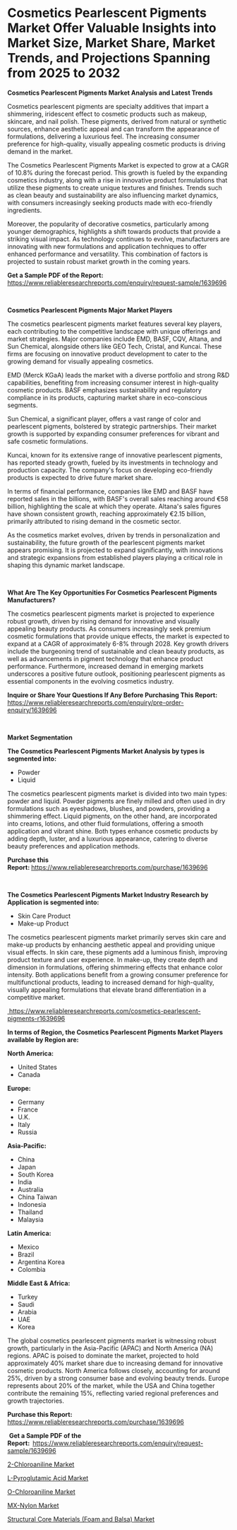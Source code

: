 <p><h1>Cosmetics Pearlescent Pigments Market Offer Valuable Insights into Market Size, Market Share, Market Trends, and Projections Spanning from 2025 to 2032</h1></p><p><strong>Cosmetics Pearlescent Pigments Market Analysis and Latest Trends</strong></p>
<p><p>Cosmetics pearlescent pigments are specialty additives that impart a shimmering, iridescent effect to cosmetic products such as makeup, skincare, and nail polish. These pigments, derived from natural or synthetic sources, enhance aesthetic appeal and can transform the appearance of formulations, delivering a luxurious feel. The increasing consumer preference for high-quality, visually appealing cosmetic products is driving demand in the market.</p><p>The Cosmetics Pearlescent Pigments Market is expected to grow at a CAGR of 10.8% during the forecast period. This growth is fueled by the expanding cosmetics industry, along with a rise in innovative product formulations that utilize these pigments to create unique textures and finishes. Trends such as clean beauty and sustainability are also influencing market dynamics, with consumers increasingly seeking products made with eco-friendly ingredients. </p><p>Moreover, the popularity of decorative cosmetics, particularly among younger demographics, highlights a shift towards products that provide a striking visual impact. As technology continues to evolve, manufacturers are innovating with new formulations and application techniques to offer enhanced performance and versatility. This combination of factors is projected to sustain robust market growth in the coming years.</p></p>
<p><strong>Get a Sample PDF of the Report:&nbsp;</strong> <a href="https://www.reliableresearchreports.com/enquiry/request-sample/1639696?utm_campaign=83&utm_medium=2&utm_source=Github&utm_content=ia&utm_term=02042025&utm_id=cosmetics-pearlescent-pigments">https://www.reliableresearchreports.com/enquiry/request-sample/1639696</a></p>
<p>&nbsp;</p>
<p><strong>Cosmetics Pearlescent Pigments Major Market Players</strong></p>
<p><p>The cosmetics pearlescent pigments market features several key players, each contributing to the competitive landscape with unique offerings and market strategies. Major companies include EMD, BASF, CQV, Altana, and Sun Chemical, alongside others like GEO Tech, Cristal, and Kuncai. These firms are focusing on innovative product development to cater to the growing demand for visually appealing cosmetics.</p><p>EMD (Merck KGaA) leads the market with a diverse portfolio and strong R&D capabilities, benefiting from increasing consumer interest in high-quality cosmetic products. BASF emphasizes sustainability and regulatory compliance in its products, capturing market share in eco-conscious segments.</p><p>Sun Chemical, a significant player, offers a vast range of color and pearlescent pigments, bolstered by strategic partnerships. Their market growth is supported by expanding consumer preferences for vibrant and safe cosmetic formulations.</p><p>Kuncai, known for its extensive range of innovative pearlescent pigments, has reported steady growth, fueled by its investments in technology and production capacity. The company's focus on developing eco-friendly products is expected to drive future market share.</p><p>In terms of financial performance, companies like EMD and BASF have reported sales in the billions, with BASF's overall sales reaching around €58 billion, highlighting the scale at which they operate. Altana's sales figures have shown consistent growth, reaching approximately €2.15 billion, primarily attributed to rising demand in the cosmetic sector.</p><p>As the cosmetics market evolves, driven by trends in personalization and sustainability, the future growth of the pearlescent pigments market appears promising. It is projected to expand significantly, with innovations and strategic expansions from established players playing a critical role in shaping this dynamic market landscape.</p></p>
<p>&nbsp;</p>
<p><strong>What Are The Key Opportunities For Cosmetics Pearlescent Pigments Manufacturers?</strong></p>
<p><p>The cosmetics pearlescent pigments market is projected to experience robust growth, driven by rising demand for innovative and visually appealing beauty products. As consumers increasingly seek premium cosmetic formulations that provide unique effects, the market is expected to expand at a CAGR of approximately 6-8% through 2028. Key growth drivers include the burgeoning trend of sustainable and clean beauty products, as well as advancements in pigment technology that enhance product performance. Furthermore, increased demand in emerging markets underscores a positive future outlook, positioning pearlescent pigments as essential components in the evolving cosmetics industry.</p></p>
<p><strong>Inquire or Share Your Questions If Any Before Purchasing This Report:</strong> <a href="https://www.reliableresearchreports.com/enquiry/pre-order-enquiry/1639696?utm_campaign=83&utm_medium=2&utm_source=Github&utm_content=ia&utm_term=02042025&utm_id=cosmetics-pearlescent-pigments">https://www.reliableresearchreports.com/enquiry/pre-order-enquiry/1639696</a></p>
<p>&nbsp;</p>
<p><strong>Market Segmentation</strong></p>
<p><strong>The Cosmetics Pearlescent Pigments Market Analysis by types is segmented into:</strong></p>
<p><ul><li>Powder</li><li>Liquid</li></ul></p>
<p><p>The cosmetics pearlescent pigments market is divided into two main types: powder and liquid. Powder pigments are finely milled and often used in dry formulations such as eyeshadows, blushes, and powders, providing a shimmering effect. Liquid pigments, on the other hand, are incorporated into creams, lotions, and other fluid formulations, offering a smooth application and vibrant shine. Both types enhance cosmetic products by adding depth, luster, and a luxurious appearance, catering to diverse beauty preferences and application methods.</p></p>
<p><strong>Purchase this Report:&nbsp;</strong><a href="https://www.reliableresearchreports.com/purchase/1639696?utm_campaign=83&utm_medium=2&utm_source=Github&utm_content=ia&utm_term=02042025&utm_id=cosmetics-pearlescent-pigments">https://www.reliableresearchreports.com/purchase/1639696</a></p>
<p>&nbsp;</p>
<p><strong>The Cosmetics Pearlescent Pigments Market Industry Research by Application is segmented into:</strong></p>
<p><ul><li>Skin Care Product</li><li>Make-up Product</li></ul></p>
<p><p>The cosmetics pearlescent pigments market primarily serves skin care and make-up products by enhancing aesthetic appeal and providing unique visual effects. In skin care, these pigments add a luminous finish, improving product texture and user experience. In make-up, they create depth and dimension in formulations, offering shimmering effects that enhance color intensity. Both applications benefit from a growing consumer preference for multifunctional products, leading to increased demand for high-quality, visually appealing formulations that elevate brand differentiation in a competitive market.</p></p>
<p><a href="https://www.reliableresearchreports.com/cosmetics-pearlescent-pigments-r1639696?utm_campaign=83&utm_medium=2&utm_source=Github&utm_content=ia&utm_term=02042025&utm_id=cosmetics-pearlescent-pigments">&nbsp;https://www.reliableresearchreports.com/cosmetics-pearlescent-pigments-r1639696</a></p>
<p><strong>In terms of Region, the Cosmetics Pearlescent Pigments Market Players available by Region are:</strong></p>
<p>
    <p> <strong> North America: </strong>
        <ul>
            <li>United States</li>
            <li>Canada</li>
        </ul>
        </p> 
    <p> <strong> Europe: </strong>
        <ul>
            <li>Germany</li>
            <li>France</li>
            <li>U.K.</li>
            <li>Italy</li>
            <li>Russia</li>
        </ul>
        </p> 
    <p> <strong> Asia-Pacific: </strong>
        <ul>
            <li>China</li>
            <li>Japan</li>
            <li>South Korea</li>
            <li>India</li>
            <li>Australia</li>
            <li>China Taiwan</li>
            <li>Indonesia</li>
            <li>Thailand</li>
            <li>Malaysia</li>
        </ul>
        </p> 
    <p> <strong> Latin America: </strong>
        <ul>
            <li>Mexico</li>
            <li>Brazil</li>
            <li>Argentina Korea</li>
            <li>Colombia</li>
        </ul>
        </p> 
    <p> <strong> Middle East & Africa: </strong>
        <ul>
            <li>Turkey</li>
            <li>Saudi</li>
            <li>Arabia</li>
            <li>UAE</li>
            <li>Korea</li>
        </ul>
    </p>
    </p>
<p><p>The global cosmetics pearlescent pigments market is witnessing robust growth, particularly in the Asia-Pacific (APAC) and North America (NA) regions. APAC is poised to dominate the market, projected to hold approximately 40% market share due to increasing demand for innovative cosmetic products. North America follows closely, accounting for around 25%, driven by a strong consumer base and evolving beauty trends. Europe represents about 20% of the market, while the USA and China together contribute the remaining 15%, reflecting varied regional preferences and growth trajectories.</p></p>
<p><strong>Purchase this Report: </strong><a href="https://www.reliableresearchreports.com/purchase/1639696?utm_campaign=83&utm_medium=2&utm_source=Github&utm_content=ia&utm_term=02042025&utm_id=cosmetics-pearlescent-pigments">https://www.reliableresearchreports.com/purchase/1639696</a></p>
<p>&nbsp;<strong>Get a Sample PDF of the Report:&nbsp;&nbsp;</strong><a href="https://www.reliableresearchreports.com/enquiry/request-sample/1639696?utm_campaign=83&utm_medium=2&utm_source=Github&utm_content=ia&utm_term=02042025&utm_id=cosmetics-pearlescent-pigments">https://www.reliableresearchreports.com/enquiry/request-sample/1639696</a></p>
<p><strong></strong></p>
<p><p><a href="https://github.com/baheraennika/Market-Research-Report-List-1/blob/main/2-chloroaniline-market.md?utm_campaign=83&utm_medium=2&utm_source=Github&utm_content=ia&utm_term=02042025&utm_id=cosmetics-pearlescent-pigments">2-Chloroaniline Market</a></p><p><a href="https://github.com/mokeleveisel/Market-Research-Report-List-1/blob/main/l-pyroglutamic-acid-market.md?utm_campaign=83&utm_medium=2&utm_source=Github&utm_content=ia&utm_term=02042025&utm_id=cosmetics-pearlescent-pigments">L-Pyroglutamic Acid Market</a></p><p><a href="https://github.com/elroddrewspm/Market-Research-Report-List-1/blob/main/o-chloroaniline-market.md?utm_campaign=83&utm_medium=2&utm_source=Github&utm_content=ia&utm_term=02042025&utm_id=cosmetics-pearlescent-pigments">O-Chloroaniline Market</a></p><p><a href="https://github.com/adelanwkadua/Market-Research-Report-List-1/blob/main/mx-nylon-market.md?utm_campaign=83&utm_medium=2&utm_source=Github&utm_content=ia&utm_term=02042025&utm_id=cosmetics-pearlescent-pigments">MX-Nylon Market</a></p><p><a href="https://github.com/abidomamen/Market-Research-Report-List-1/blob/main/structural-core-materials-foam-and-balsa-market.md?utm_campaign=83&utm_medium=2&utm_source=Github&utm_content=ia&utm_term=02042025&utm_id=cosmetics-pearlescent-pigments">Structural Core Materials (Foam and Balsa) Market</a></p></p>